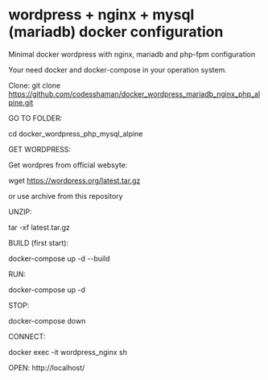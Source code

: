 # wordpress + nginx + mysql (mariadb) docker configuration
Minimal docker wordpress with nginx, mariadb and php-fpm configuration

Your need docker and docker-compose in your operation system.

Clone: git clone https://github.com/codesshaman/docker_wordpress_mariadb_nginx_php_alpine.git

GO TO FOLDER:

cd docker_wordpress_php_mysql_alpine

GET WORDPRESS:

Get wordpres from official websyte:

wget https://wordpress.org/latest.tar.gz

or use archive from this repository

UNZIP:

tar -xf latest.tar.gz

BUILD (first start):

docker-compose up -d --build

RUN:

docker-compose up -d

STOP:

docker-compose down

CONNECT:

docker exec -it wordpress_nginx sh

OPEN:
http://localhost/

